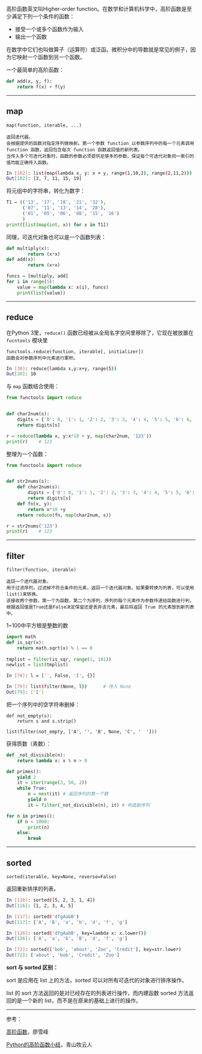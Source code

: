 高阶函数英文叫Higher-order function。在数学和计算机科学中，高阶函数是至少满足下列一个条件的函数：

* 接受一个或多个函数作为输入
* 输出一个函数

在数学中它们也叫做算子（运算符）或泛函。微积分中的导数就是常见的例子，因为它映射一个函数到另一个函数。 

一个最简单的高阶函数：

```python
def add(x, y, f):
    return f(x) + f(y)
```

***

## map

```text
map(function, iterable, ...)

返回迭代器。
会根据提供的函数对指定序列做映射。第一个参数 function 以参数序列中的每一个元素调用 function 函数，返回包含每次 function 函数返回值的新列表。
当传入多个可迭代对象时，函数的参数必须提供足够多的参数，保证每个可迭代对象同一索引的值均能正确传入函数。
```

```bash
In [102]: list(map(lambda x, y: x + y, range(1,10,2), range(2,11,2)))
Out[102]: [3, 7, 11, 15, 19]
```

将元组中的字符串，转化为数字：

```python
T1 = (('13', '17', '18', '21', '32'),
      ('07', '11', '13', '14', '28'),
      ('01', '05', '06', '08', '15', '16')
      )
print([list(map(int, x)) for x in T1])
```

同理，可迭代对象也可以是一个函数列表：

```python
def multiply(x):
        return (x*x)
def add(x):
        return (x+x)

funcs = [multiply, add]
for i in range(5):
    value = map(lambda x: x(i), funcs)
    print(list(value))
```

***

## reduce

在Python 3里，`reduce()` 函数已经被从全局名字空间里移除了，它现在被放置在`fucntools` 模块里

```text
functools.reduce(function, iterable[, initializer])
函数会对参数序列中元素进行累积。
```

```bash
In [30]: reduce(lambda x,y:x+y, range(5))
Out[30]: 10
```

与 `map` 函数结合使用：

```python
from functools import reduce


def char2num(s):
    digits = {'0': 0, '1': 1, '2': 2, '3': 3, '4': 4, '5': 5, '6': 6, '7': 7, '8': 8, '9': 9}
    return digits[s]

r = reduce(lambda x, y:x*10 + y, map(char2num, '123'))
print(r)	# 123
```

整理为一个函数：

```python
from functools import reduce


def str2nums(s):
    def char2num(s):
        digits = {'0': 0, '1': 1, '2': 2, '3': 3, '4': 4, '5': 5, '6': 6, '7': 7, '8': 8, '9': 9}
        return digits[s]
    def fn(x, y):
        return x*10 +y
    return reduce(fn, map(char2num, s))

r = str2nums('123')
print(r)	# 123
```

***

## filter

```text
filter(function, iterable)

返回一个迭代器对象。
用于过滤序列，过滤掉不符合条件的元素，返回一个迭代器对象。如果要转换为列表，可以使用 list()来转换。
该接收两个参数，第一个为函数，第二个为序列，序列的每个元素作为参数传递给函数进行判，根据返回值是True还是False决定保留还是丢弃该元素，最后将返回 True 的元素放到新列表中。
```

1~100中平方根是整数的数

```python
import math
def is_sqr(x):
    return math.sqrt(x) % 1 == 0
 
tmplist = filter(is_sqr, range(1, 101))
newlist = list(tmplist)
```

```bash
In [78]: l = ['', False, 'I', {}]

In [79]: list(filter(None, l))		# 传入 None
Out[79]: ['I']
```

把一个序列中的空字符串删掉：

```pyton
def not_empty(s):
    return s and s.strip()

list(filter(not_empty, ['A', '', 'B', None, 'C', '  ']))
```

获得质数（素数）：

```python
def _not_divisible(n):
    return lambda x: x % n > 0

def primes():
    yield 2
    it = iter(range(3, 50, 2))
    while True:
        n = next(it) # 返回序列的第一个数
        yield n
        it = filter(_not_divisible(n), it) # 构造新序列

for n in primes():
    if n < 1000:
        print(n)
    else:
        break
```

***

## sorted

`sorted(iterable, key=None, reverse=False)`

返回重新排序的列表。

```bash
In [116]: sorted([5, 2, 3, 1, 4])
Out[116]: [1, 2, 3, 4, 5]

In [117]: sorted('dfgAabB')
Out[117]: ['A', 'B', 'a', 'b', 'd', 'f', 'g']

In [126]: sorted('dfgAabB', key=lambda x: x.lower())
Out[126]: ['A', 'a', 'b', 'B', 'd', 'f', 'g']

In [72]: sorted(['bob', 'about', 'Zoo', 'Credit'], key=str.lower)
Out[72]: ['about', 'bob', 'Credit', 'Zoo']
```

**sort 与 sorted 区别：**

sort 是应用在 list 上的方法，sorted 可以对所有可迭代的对象进行排序操作。

list 的 sort 方法返回的是对已经存在的列表进行操作，而内建函数 sorted 方法返回的是一个新的 list，而不是在原来的基础上进行的操作。

***

参考：

[高阶函数](https://www.liaoxuefeng.com/wiki/0014316089557264a6b348958f449949df42a6d3a2e542c000/0014317849054170d563b13f0fa4ce6ba1cd86e18103f28000)，廖雪峰

[Python的高阶函数小结](https://www.cnblogs.com/ArsenalfanInECNU/p/9620931.html)，青山牧云人